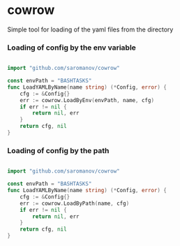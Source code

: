 # cowrow
Simple tool for loading of the yaml files from the directory

### Loading of config by the env variable

```go

import "github.com/saromanov/cowrow"

const envPath = "BASHTASKS"
func LoadYAMLByName(name string) (*Config, error) {
	cfg := &Config{}
	err := cowrow.LoadByEnv(envPath, name, cfg)
	if err != nil {
		return nil, err
	}
	return cfg, nil
}
```

### Loading of config by the path

```go

import "github.com/saromanov/cowrow"

const envPath = "BASHTASKS"
func LoadYAMLByName(name string) (*Config, error) {
	cfg := &Config{}
	err := cowrow.LoadByPath(name, cfg)
	if err != nil {
		return nil, err
	}
	return cfg, nil
}
```
